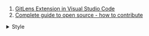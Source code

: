 1. [GitLens Extension in Visual Studio Code](https://youtu.be/C6wMNoe78oc)
1. [Complete guide to open source - how to contribute](https://youtu.be/yzeVMecydCE)

<details>
<summary>Style</summary>

1. [LF와 CRLF의 차이 (Feat. Prettier)](https://velog.io/@jakeseo_me/LF%EC%99%80-CRLF%EC%9D%98-%EC%B0%A8%EC%9D%B4-Feat.-Prettier)

</details>
